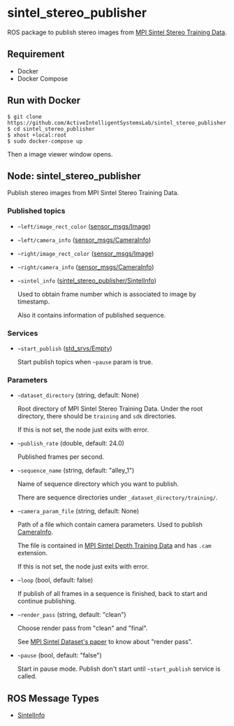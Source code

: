 # sintel_stereo_publisher

ROS package to publish stereo images from [MPI Sintel Stereo Training Data](http://sintel.is.tue.mpg.de/stereo).

## Requirement

* Docker
* Docker Compose

## Run with Docker

```shell
$ git clone https://github.com/ActiveIntelligentSystemsLab/sintel_stereo_publisher
$ cd sintel_stereo_publisher
$ xhost +local:root
$ sudo docker-compose up
```

Then a image viewer window opens.

## Node: sintel_stereo_publisher

Publish stereo images from MPI Sintel Stereo Training Data.

### Published topics

* `~left/image_rect_color` ([sensor_msgs/Image](http://docs.ros.org/api/sensor_msgs/html/msg/Image.html))
* `~left/camera_info` ([sensor_msgs/CameraInfo](http://docs.ros.org/api/sensor_msgs/html/msg/CameraInfo.html))
* `~right/image_rect_color` ([sensor_msgs/Image](http://docs.ros.org/api/sensor_msgs/html/msg/Image.html))
* `~right/camera_info` ([sensor_msgs/CameraInfo](http://docs.ros.org/api/sensor_msgs/html/msg/CameraInfo.html))
* `~sintel_info` ([sintel_stereo_publisher/SintelInfo](msg/SintelInfo.msg))

  Used to obtain frame number which is associated to image by timestamp.

  Also it contains information of published sequence.

### Services

* `~start_publish` ([std_srvs/Empty](http://docs.ros.org/api/std_srvs/html/srv/Empty.html))

  Start publish topics when `~pause` param is true.

### Parameters

* `~dataset_directory` (string, default: None)

  Root directory of MPI Sintel Stereo Training Data. 
  Under the root directory, there should be `training` and `sdk` directories.

  If this is not set, the node just exits with error.

* `~publish_rate` (double, default: 24.0)

  Published frames per second.

* `~sequence_name` (string, default: "alley_1")

  Name of sequence directory which you want to publish.

  There are sequence directories under `_dataset_directory/training/`.

* `~camera_param_file` (string, default: None)

  Path of a file which contain camera parameters.
  Used to publish [CameraInfo](http://docs.ros.org/api/sensor_msgs/html/msg/CameraInfo.html).

  The file is contained in [MPI Sintel Depth Training Data](http://sintel.is.tue.mpg.de/depth) and has `.cam` extension.

  If this is not set, the node just exits with error.

* `~loop` (bool, default: false)

  If publish of all frames in a sequence is finished, back to start and continue publishing.

* `~render_pass` (string, default: "clean")

  Choose render pass from "clean" and "final".

  See [MPI Sintel Dataset's paper](http://sintel.is.tue.mpg.de/) to know about "render pass".

* `~pause` (bool, default: "false")

  Start in pause mode.
  Publish don't start until `~start_publish` service is called.

## ROS Message Types

* [SintelInfo](msg/SintelInfo.msg)
